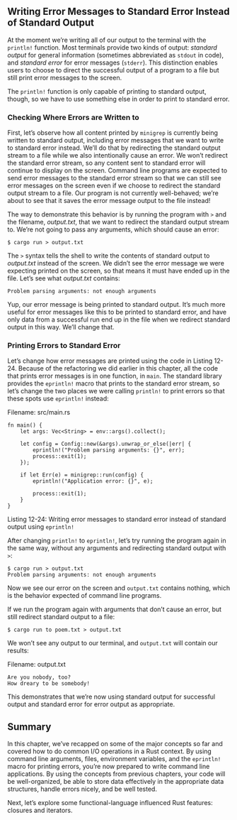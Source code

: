 ## Writing Error Messages to Standard Error Instead of Standard Output

At the moment we’re writing all of our output to the terminal with the
`println!` function. Most terminals provide two kinds of output: *standard
output* for general information (sometimes abbreviated as `stdout` in code),
and *standard error* for error messages (`stderr`). This distinction enables
users to choose to direct the successful output of a program to a
file but still print error messages to the screen.

The `println!` function is only capable of printing to standard output, though,
so we have to use something else in order to print to standard error.

### Checking Where Errors are Written to

First, let’s observe how all content printed by `minigrep` is currently being
written to standard output, including error messages that we want to write to
standard error instead. We’ll do that by redirecting the standard output stream
to a file while we also intentionally cause an error. We won’t redirect the
standard error stream, so any content sent to standard error will continue to
display on the screen. Command line programs are expected to send error
messages to the standard error stream so that we can still see error messages
on the screen even if we choose to redirect the standard output stream to a
file. Our program is not currently well-behaved; we’re about to see that it
saves the error message output to the file instead!

The way to demonstrate this behavior is by running the program with `>` and the
filename, *output.txt*, that we want to redirect the standard output stream to.
We’re not going to pass any arguments, which should cause an error:

```text
$ cargo run > output.txt
```

The `>` syntax tells the shell to write the contents of standard output to
*output.txt* instead of the screen. We didn’t see the error message we were
expecting printed on the screen, so that means it must have ended up in the
file. Let’s see what *output.txt* contains:

```text
Problem parsing arguments: not enough arguments
```

Yup, our error message is being printed to standard output. It’s much more
useful for error messages like this to be printed to standard error, and have
only data from a successful run end up in the file when we redirect standard
output in this way. We’ll change that.

### Printing Errors to Standard Error

Let’s change how error messages are printed using the code in Listing 12-24.
Because of the refactoring we did earlier in this chapter, all the code that
prints error messages is in one function, in `main`. The standard library
provides the `eprintln!` macro that prints to the standard error stream, so
let’s change the two places we were calling `println!` to print errors so that
these spots use `eprintln!` instead:

<span class="filename">Filename: src/main.rs</span>

```rust,ignore
fn main() {
    let args: Vec<String> = env::args().collect();

    let config = Config::new(&args).unwrap_or_else(|err| {
        eprintln!("Problem parsing arguments: {}", err);
        process::exit(1);
    });

    if let Err(e) = minigrep::run(config) {
        eprintln!("Application error: {}", e);

        process::exit(1);
    }
}
```

<span class="caption">Listing 12-24: Writing error messages to standard error
instead of standard output using `eprintln!`</span>

After changing `println!` to `eprintln!`, let’s try running the program again
in the same way, without any arguments and redirecting standard output with `>`:

```text
$ cargo run > output.txt
Problem parsing arguments: not enough arguments
```

Now we see our error on the screen and `output.txt` contains nothing, which is
the behavior expected of command line programs.

If we run the program again with arguments that don’t cause an error, but still
redirect standard output to a file:

```text
$ cargo run to poem.txt > output.txt
```

We won’t see any output to our terminal, and `output.txt` will contain our
results:

<span class="filename">Filename: output.txt</span>

```text
Are you nobody, too?
How dreary to be somebody!
```

This demonstrates that we’re now using standard output for successful output and
standard error for error output as appropriate.

## Summary

In this chapter, we’ve recapped on some of the major concepts so far and
covered how to do common I/O operations in a Rust context. By using command
line arguments, files, environment variables, and the `eprintln!` macro for
printing errors, you’re now prepared to write command line applications. By
using the concepts from previous chapters, your code will be well-organized, be
able to store data effectively in the appropriate data structures, handle
errors nicely, and be well tested.

Next, let’s explore some functional-language influenced Rust features: closures
and iterators.
